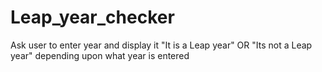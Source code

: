# Leap_year_checker
Ask user to enter year and display it "It is a Leap year" OR "Its not a Leap year" depending upon what year is entered
